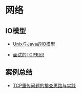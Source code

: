 # 网络
## IO模型
- [Unix与Java的IO模型](https://mp.weixin.qq.com/s?__biz=MzU2Njg3OTU1Mg%3D%3D&mid=2247483737&idx=1&sn=286de08a08a25d62ec0a8ffb206dc270&scene=45#wechat_redirect)

- [面试的TCP知识](https://mp.weixin.qq.com/s?__biz=MzU0OTk3ODQ3Ng==&mid=2247484951&idx=1&sn=eb84940027a8bc639b6fee8aa58180e1)

## 案例总结
- [TCP重传问题的排查思路与实践](https://mp.weixin.qq.com/s?__biz=MzIwMzY1OTU1NQ==&mid=2247485957&idx=1&sn=1df3b6f7c288ef7cade74c42c8f66e56)
